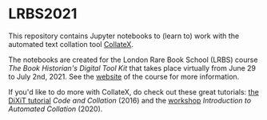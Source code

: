# LRBS2021
This repository contains Jupyter notebooks to (learn to) work with the automated text collation tool [CollateX](https://collatex.net/).

The notebooks are created for the London Rare Book School (LRBS) course *The Book Historian's Digital Tool Kit* that takes place virtually from June 29 to July 2nd, 2021. See the [website](https://port.sas.ac.uk/course/view.php?id=190) of the course for more information.

If you'd like to do more with CollateX, do check out these great tutorials: [the DiXiT tutorial](https://github.com/DiXiT-eu/collatex-tutorial) *Code and Collation* (2016) and the [workshop](https://automaticcollationlausanne2020.github.io/) *Introduction to Automated Collation* (2020). 


